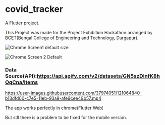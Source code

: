 # covid_tracker

A  Flutter project.

This Project was made for the Project Exhibition Hackathon arranged by BCET(Bengal College of Engineering and Technology, Durgapur).

![Chrome Screen1 default size ](https://user-images.githubusercontent.com/37974051/120983056-f850d180-c796-11eb-984a-1a8a3fafb603.png)

![Chrome Screen 2 Default](https://user-images.githubusercontent.com/37974051/120984167-018e6e00-c798-11eb-946a-39a87d1eeaa8.png)

### Data Source(API):https://api.apify.com/v2/datasets/GN5szDInfK8hOgCna/items

https://user-images.githubusercontent.com/37974051/121064840-b13dfd00-c7e5-11eb-93a8-afe9cee49b57.mp4

The app works perfectly in chrome(Flutter Web)

But stll there is a problem to be fixed for the mobile version.
